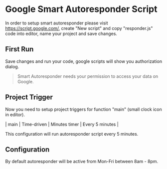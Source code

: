 # Google Smart Autoresponder Script

In order to setup smart autoresponder please visit https://script.google.com/, create "New script"
and copy "responder.js" code into editor, name your project and save changes. 

## First Run 

Save changes and run your code, google scripts will show you authorization dialog.

> Smart Autoresponder needs your permission to access your data on Google.

## Project Trigger 

Now you need to setup project triggers for function "main" (small clock icon in editor).

| main | Time-driven | Minutes timer | Every 5 minutes | 

This configuration will run autoresponder script every 5 minutes.

## Configuration

By default autoresponder will be active from Mon-Fri between 8am - 8pm. 
